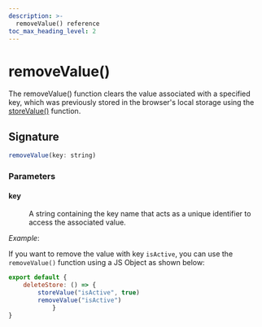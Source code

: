 ```yaml
---
description: >-
  removeValue() reference
toc_max_heading_level: 2
---
```


# removeValue()

The removeValue() function clears the value associated with a specified key, which was previously stored in the browser's local storage using the [storeValue()](https://docs.appsmith.com/reference/appsmith-framework/widget-actions/store-value) function.

## Signature


```js
removeValue(key: string)

```
### Parameters

#### key

<dd>

A string containing the key name that acts as a unique identifier to access the associated value.

</dd>


*Example*: 

If you want to remove the value with key `isActive`, you can use the `removeValue()` function using a JS Object as shown below:  

```js
export default {
    deleteStore: () => {
        storeValue("isActive", true)
        removeValue("isActive")
            }
}
```